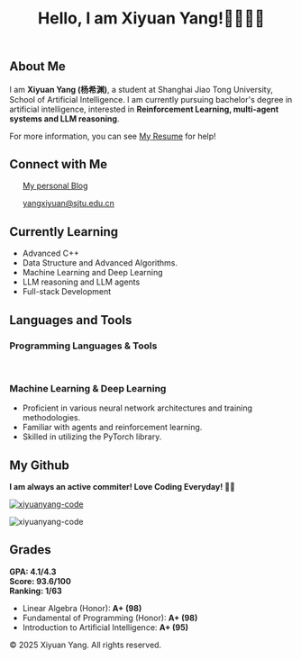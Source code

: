 <header>
    <h1>Hello, I am Xiyuan Yang!👋👋👋😍</h1>
</header>


<section>
    <h2>About Me</h2>
    <p>I am <b>Xiyuan Yang (杨希渊)</b>, a student at Shanghai Jiao Tong University, School of Artificial Intelligence. I am currently pursuing bachelor's degree in artificial intelligence, interested in <b>Reinforcement Learning, multi-agent systems and LLM reasoning</b>.</p>
    <p>For more information, you can see <a href="https://xiyuanyang-code.github.io/resume">My Resume</a> for help!</p>
</section>

<section>
    <h2>Connect with Me</h2>
    <ul>
        <a href="https://xiyuanyang-code.github.io">My personal Blog</a>
    </ul>
    <ul>
        <a href="mailto:yangxiyuan@sjtu.edu.cn">yangxiyuan@sjtu.edu.cn</a>
    </ul>
    
    
</section>

<section>
    <h2>Currently Learning</h2>
    <ul>
        <li>Advanced C++</li>
        <li>Data Structure and Advanced Algorithms.</li>
        <li>Machine Learning and Deep Learning</li>
        <li>LLM reasoning and LLM agents</li>
        <li>Full-stack Development</li>
    </ul>
</section>


<section>
    <h2>Languages and Tools</h2>
    <link rel="stylesheet" href="https://cdn.jsdelivr.net/gh/devicons/devicon@latest/devicon.min.css">
                <h3>Programming Languages & Tools</h3>
                <ul>
                    <i class="devicon-cplusplus-plain"></i>
                    <i class="devicon-c-plain"></i>
                    <i class="devicon-python-plain"></i>
                    <i class="devicon-html5-plain"></i>
                    <i class="devicon-rust-plain"></i>
                    <i class="devicon-docker-plain"></i>
                    <i class="devicon-bash-plain"></i>
                    <i class="devicon-git-plain"></i>
                    <i class="devicon-latex-plain"></i>
                    <i class="devicon-linux-plain"></i>
                    <br>
                    <i class="devicon-numpy-plain"></i>
                    <i class="devicon-pytorch-plain"></i>
                    <i class="devicon-matplotlib-plain"></i>
                    <i class="devicon-pandas-plain"></i>
                    <!-- <i class="devicon-github-plain"></i> -->
                    <!-- <li class="list-inline-item"><i class="fab fa-npm"></i></li> -->
                </ul>
                <h3>Machine Learning & Deep Learning</h3>
                <ul>
                    <li>
                        <span class="fa-li"><i class="fas fa-check"></i></span>
                        Proficient in various neural network architectures and training methodologies.
                    </li>
                    <li>
                        <span class="fa-li"><i class="fas fa-check"></i></span>
                        Familiar with agents and reinforcement learning.
                    </li>
                    <li>
                        <span class="fa-li"><i class="fas fa-check"></i></span>
                        Skilled in utilizing the PyTorch library.
                    </li>
                </ul>

</section>

## My Github
<section>
<p><b>I am always an active commiter! Love Coding Everyday! 🫡😍</b></p>

<p> <a href="https://github.com/ryo-ma/github-profile-trophy"> <img src="https://github-profile-trophy.vercel.app/?username=xiyuanyang-code&margin-w=20&margin-h=15&no-bg=true&row=1" alt="xiyuanyang-code"/></a> </p>

<p><img src="https://github-readme-streak-stats.herokuapp.com/?user=xiyuanyang-code&"alt="xiyuanyang-code" /></p>

</section>
<section>
    <h2>Grades</h2>
    <b>
        GPA: 4.1/4.3
        <br>
        Score: 93.6/100
        <br>
        Ranking: 1/63
    </b>
    <ul class="grades">
        <li>Linear Algebra (Honor): <b>A+ (98)</b></li>
        <li>Fundamental of Programming (Honor): <b>A+ (98)</b></li> 
        <li>Introduction to Artificial Intelligence: <b>A+ (95)</b></li>
    </ul>
</section>

<footer>
    <p>© 2025 Xiyuan Yang. All rights reserved.</p>
</footer>
